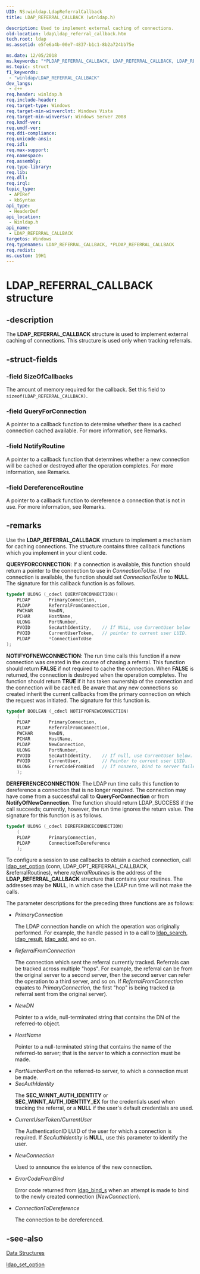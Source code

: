 ```yaml
---
UID: NS:winldap.LdapReferralCallback
title: LDAP_REFERRAL_CALLBACK (winldap.h)

description: Used to implement external caching of connections.
old-location: ldap\ldap_referral_callback.htm
tech.root: ldap
ms.assetid: e5fe6a4b-00e7-4837-b1c1-8b2a724bb75e

ms.date: 12/05/2018
ms.keywords: "*PLDAP_REFERRAL_CALLBACK, LDAP_REFERRAL_CALLBACK, LDAP_REFERRAL_CALLBACK structure [LDAP], PLDAP_REFERRAL_CALLBACK, PLDAP_REFERRAL_CALLBACK structure pointer [LDAP], _ldap_ldap_referral_callback, ldap.ldap__referral__callback, ldap.ldap_referral_callback, winldap/LDAP_REFERRAL_CALLBACK, winldap/PLDAP_REFERRAL_CALLBACK"
ms.topic: struct
f1_keywords: 
 - "winldap/LDAP_REFERRAL_CALLBACK"
dev_langs:
 - c++
req.header: winldap.h
req.include-header: 
req.target-type: Windows
req.target-min-winverclnt: Windows Vista
req.target-min-winversvr: Windows Server 2008
req.kmdf-ver: 
req.umdf-ver: 
req.ddi-compliance: 
req.unicode-ansi: 
req.idl: 
req.max-support: 
req.namespace: 
req.assembly: 
req.type-library: 
req.lib: 
req.dll: 
req.irql: 
topic_type:
 - APIRef
 - kbSyntax
api_type:
 - HeaderDef
api_location:
 - Winldap.h
api_name:
 - LDAP_REFERRAL_CALLBACK
targetos: Windows
req.typenames: LDAP_REFERRAL_CALLBACK, *PLDAP_REFERRAL_CALLBACK
req.redist: 
ms.custom: 19H1
---
```


# LDAP_REFERRAL_CALLBACK structure


## -description


The <b>LDAP_REFERRAL_CALLBACK</b> structure is used to implement external caching of connections. This structure is used only when tracking referrals.


## -struct-fields




### -field SizeOfCallbacks

The amount of memory required for the callback. Set this field to <code>sizeof(LDAP_REFERRAL_CALLBACK)</code>.


### -field QueryForConnection

A pointer to a callback function to determine whether there is a cached connection cached available. For more information, see Remarks.


### -field NotifyRoutine

A pointer to a callback function that determines whether a new connection will be cached or destroyed after the operation completes. For more information, see Remarks.


### -field DereferenceRoutine

A pointer to a callback function to dereference a connection that is not in use. For more information, see Remarks.


## -remarks



Use the <b>LDAP_REFERRAL_CALLBACK</b> structure to implement a mechanism for caching connections. The structure contains three callback functions which you implement in your client code.

<b>QUERYFORCONNECTION</b>: If a connection is available, this function should return a pointer to the connection to use in <i>ConnectionToUse</i>. If no connection is available, the function should set <i>ConnectionToUse</i> to <b>NULL</b>. The signature for this callback function is as follows.


```cpp
typedef ULONG (_cdecl QUERYFORCONNECTION)(
    PLDAP       PrimaryConnection,
    PLDAP       ReferralFromConnection,
    PWCHAR      NewDN,
    PCHAR       HostName,
    ULONG       PortNumber,
    PVOID       SecAuthIdentity,    // If NULL, use CurrentUser below
    PVOID       CurrentUserToken,   // pointer to current user LUID.
    PLDAP       *ConnectionToUse
);
```


<b>NOTIFYOFNEWCONNECTION</b>: The run time calls this function if a new connection was created in the course of chasing a referral. This function should return <b>FALSE</b> if not required to cache the connection. When <b>FALSE</b> is returned, the connection is destroyed when the operation completes. The function should return <b>TRUE</b> if it has taken ownership of the connection and the connection will be cached. Be aware that any new connections so created inherit the current callbacks from the primary connection on which the request was initiated. The signature for this function is.


```cpp
typedef BOOLEAN (_cdecl NOTIFYOFNEWCONNECTION) 
    (
    PLDAP       PrimaryConnection,
    PLDAP       ReferralFromConnection,
    PWCHAR      NewDN,
    PCHAR       HostName,
    PLDAP       NewConnection,
    ULONG       PortNumber,
    PVOID       SecAuthIdentity,    // If null, use CurrentUser below.
    PVOID       CurrentUser,        // Pointer to current user LUID.
    ULONG       ErrorCodeFromBind   // If nonzero, bind to server failed.
    );
```


<b>DEREFERENCECONNECTION</b>: The LDAP run time calls this function to dereference a connection that is no longer required. The connection may have come from a successful call to <b>QueryForConnection</b> or from <b>NotifyOfNewConnection</b>. The function should return LDAP_SUCCESS if the call succeeds; currently, however, the run time ignores the return value. The signature for this function is as follows.


```cpp
typedef ULONG (_cdecl DEREFERENCECONNECTION)
    (
    PLDAP       PrimaryConnection,
    PLDAP       ConnectionToDereference
    );
```


To configure a session to use callbacks to obtain a cached connection, call 
<a href="https://docs.microsoft.com/previous-versions/windows/desktop/api/winldap/nf-winldap-ldap_set_option">ldap_set_option</a> (conn, LDAP_OPT_REFERRAL_CALLBACK, &amp;referralRoutines), where <i>referralRoutines</i> is the address of the <b>LDAP_REFERRAL_CALLBACK</b> structure that contains your routines. The addresses may be <b>NULL</b>, in which case the LDAP run time will not make the calls.

The parameter descriptions for the preceding three functions are as follows:

<ul>
<li>
<i>PrimaryConnection</i>

The LDAP connection handle on which the operation was originally performed. For example, the handle passed in to a call to <a href="https://docs.microsoft.com/previous-versions/windows/desktop/api/winldap/nf-winldap-ldap_search">ldap_search</a>, <a href="https://docs.microsoft.com/previous-versions/windows/desktop/api/winldap/nf-winldap-ldap_result">ldap_result</a>, <a href="https://docs.microsoft.com/previous-versions/windows/desktop/api/winldap/nf-winldap-ldap_add">ldap_add</a>, and so on.

</li>
<li>
<i>ReferralFromConnection</i>

The connection which sent the referral currently tracked. Referrals can be tracked across multiple "hops". For example, the referral can be from the original server to a second server, then the second server can refer the operation to a third server, and so on. If <i>ReferralFromConnection</i> equates to <i>PrimaryConnection</i>, the first "hop" is being tracked (a referral sent from the original server).

</li>
<li>
<i>NewDN</i>

Pointer to a wide, null-terminated string that contains the DN of the referred-to object.

</li>
<li>
<i>HostName</i>

Pointer to a null-terminated string that contains the name of the referred-to server; that is the server to which a connection must be made.

</li>
<li><i>PortNumber</i>Port on the referred-to server, to which a connection must be made.

</li>
<li>
<i>SecAuthIdentity</i>

The <b>SEC_WINNT_AUTH_IDENTITY</b> or <b>SEC_WINNT_AUTH_IDENTITY_EX</b> for the credentials used when tracking the referral, or a <b>NULL</b> if the user's default credentials are used.

</li>
<li>
<i>CurrentUserToken/CurrentUser</i>

The AuthenticationID LUID of the user for which a connection is required. If <i>SecAuthIdentity</i> is <b>NULL</b>, use this parameter to identify the user.

</li>
<li>
<i>NewConnection</i>

Used to announce the existence of the  new connection.

</li>
<li>
<i>ErrorCodeFromBind</i>

Error code returned from <a href="https://docs.microsoft.com/previous-versions/windows/desktop/api/winldap/nf-winldap-ldap_bind_s">ldap_bind_s</a> when an attempt is made to  bind to the newly created connection (<i>NewConnection</i>).

</li>
<li>
<i>ConnectionToDereference</i>

The connection to be dereferenced.

</li>
</ul>



## -see-also




<a href="https://docs.microsoft.com/previous-versions/windows/desktop/ldap/data-structures">Data Structures</a>



<a href="https://docs.microsoft.com/previous-versions/windows/desktop/api/winldap/nf-winldap-ldap_set_option">ldap_set_option</a>
 

 

